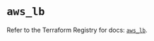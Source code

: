 # `aws_lb`

Refer to the Terraform Registry for docs: [`aws_lb`](https://registry.terraform.io/providers/hashicorp/aws/6.8.0/docs/resources/lb).
